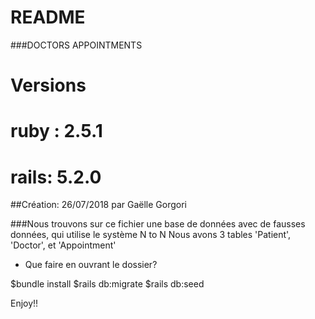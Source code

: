 # README

###DOCTORS APPOINTMENTS

# Versions
# ruby : 2.5.1
# rails: 5.2.0

##Création: 26/07/2018 par Gaëlle Gorgori

###Nous trouvons sur ce fichier une base de données avec de fausses données, qui utilise le système N to N
Nous avons 3 tables 'Patient', 'Doctor', et 'Appointment'

* Que faire en ouvrant le dossier?

$bundle install
$rails db:migrate
$rails db:seed

Enjoy!!
